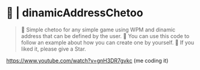 # 🚀 | dinamicAddressChetoo
> 💬 Simple chetoo for any simple game using WPM and dinamic address that can be defined by the user.
> 🧾 You can use this code to follow an example about how you can create one by yourself.
> 💝 If you liked it, please give a Star.
 
https://www.youtube.com/watch?v=gnH3DR7gvkc (me coding it)
